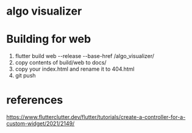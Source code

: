 # algo visualizer

# Building for web
1. flutter build web --release --base-href /algo_visualizer/ 
1. copy contents of build/web to docs/
1. copy your index.html and rename it to 404.html
1. git push

# references
https://www.flutterclutter.dev/flutter/tutorials/create-a-controller-for-a-custom-widget/2021/2149/